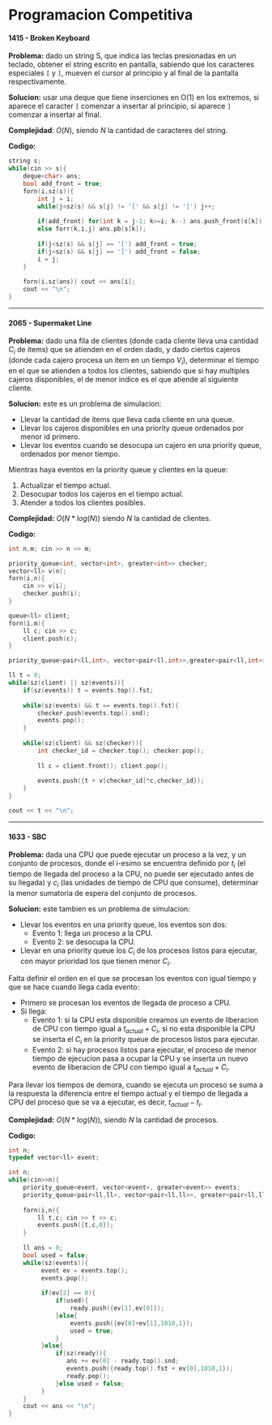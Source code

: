 # Programacion Competitiva

#### 1415 - Broken Keyboard

**Problema:** dado un string S, que indica las teclas presionadas en un teclado, obtener el string escrito en pantalla, sabiendo que los caracteres especiales `[` y `]`, mueven el cursor al principio y al final de la pantalla respectivamente.

**Solucion:** usar una deque que tiene inserciones en O(1) en los extremos, si aparece el caracter `[` comenzar a insertar al principio, si aparece `]` comenzar a insertar al final.

**Complejidad**: $O(N)$, siendo $N$ la cantidad de caracteres del string.

**Codigo:**
```cpp
string s;
while(cin >> s){
	deque<char> ans;
	bool add_front = true;
	forn(i,sz(s)){
		int j = i;
		while(j<sz(s) && s[j] != '[' && s[j] != ']') j++;
		
		if(add_front) for(int k = j-1; k>=i; k--) ans.push_front(s[k]);
		else forr(k,i,j) ans.pb(s[k]);
		
		if(j<sz(s) && s[j] == '[') add_front = true;
		if(j<sz(s) && s[j] == ']') add_front = false;
		i = j;
	}
	
	forn(i,sz(ans)) cout << ans[i];
	cout << "\n";
}
```
---
#### 2065 - Supermaket Line
**Problema:** dado una fila de clientes (donde cada cliente lleva una cantidad $C_{i}$ de items) que se atienden en el orden dado, y dado ciertos cajeros (donde cada cajero procesa un item en un tiempo $V_{i}$), determinar el tiempo en el que se atienden a todos los clientes, sabiendo que si hay multiples cajeros disponibles, el de menor indice es el que atiende al siguiente cliente.

**Solucion:** este es un problema de simulacion:
* Llevar la cantidad de items que lleva cada cliente en una queue.
* Llevar los cajeros disponibles en una priority queue ordenados por menor id primero.
* Llevar los eventos cuando se desocupa un cajero en una priority queue, ordenados por menor tiempo.

Mientras haya eventos en la priority queue y clientes en la queue:
1. Actualizar el tiempo actual. 
2. Desocupar todos los cajeros en el tiempo actual.
3. Atender a todos los clientes posibles.

**Complejidad:** $O(N*log(N))$ siendo $N$ la cantidad de clientes.

**Codigo:**
```cpp
int n,m; cin >> n >> m;

priority_queue<int, vector<int>, greater<int>> checker;
vector<ll> v(n);
forn(i,n){
	cin >> v[i];
	checker.push(i);
}

queue<ll> client; 
forn(i,m){
	ll c; cin >> c;
	client.push(c);
}

priority_queue<pair<ll,int>, vector<pair<ll,int>>,greater<pair<ll,int>>> events;

ll t = 0;
while(sz(client) || sz(events)){
	if(sz(events)) t = events.top().fst;
	
	while(sz(events) && t == events.top().fst){
		checker.push(events.top().snd);
		events.pop();
	}
	
	while(sz(client) && sz(checker)){
		int checker_id = checker.top(); checker.pop();
		
		ll c = client.front(); client.pop();
		
		events.push({t + v[checker_id]*c,checker_id});
	}
}

cout << t << "\n";
```
---
#### 1633 - SBC

**Problema:** dada una CPU que puede ejecutar un proceso a la vez, y un conjunto de procesos, donde el i-esimo se encuentra definido por $t_i$ (el tiempo de llegada del proceso a la CPU, no puede ser ejecutado antes de su llegada) y $c_i$ (las unidades de tiempo de CPU que consume), determinar la menor sumatoria de espera del conjunto de procesos.

**Solucion:** este tambien es un problema de simulacion:
* Llevar los eventos en una priority queue, los eventos son dos:
    * Evento 1: llega un proceso a la CPU.
    * Evento 2: se desocupa la CPU.
* Llevar en una priority queue los $C_{i}$ de los procesos listos para ejecutar, con mayor prioridad los que tienen menor $C_{i}$.

Falta definir el orden en el que se procesan los eventos con igual tiempo y que se hace cuando llega cada evento:
* Primero se procesan los eventos de llegada de proceso a CPU.
* Si llega:
    * Evento 1: si la CPU esta disponible creamos un evento de liberacion de CPU con tiempo igual a $t_{actual} + C_{i}$, si no esta disponible la CPU se inserta el $C_i$ en la priority queue de procesos listos para ejecutar.
    * Evento 2: si hay procesos listos para ejecutar, el proceso de menor tiempo de ejecucion pasa a ocupar la CPU y se inserta un nuevo evento de liberacion de CPU con tiempo igual a $t_{actual} + C_{i}$.

Para llevar los tiempos de demora, cuando se ejecuta un proceso se suma a la respuesta la diferencia entre el tiempo actual y el tiempo de llegada a CPU del proceso que se va a ejecutar, es decir, $t_{actual} - t_i$.

**Complejidad:** $O(N * log(N))$, siendo $N$ la cantidad de procesos.

**Codigo:**
```cpp
int n;
typedef vector<ll> event;

int n;
while(cin>>n){
	priority_queue<event, vector<event>, greater<event>> events;
	priority_queue<pair<ll,ll>, vector<pair<ll,ll>>, greater<pair<ll,ll>>> ready;
	
	forn(i,n){
		ll t,c; cin >> t >> c;
		events.push({t,c,0});
	}
	
	ll ans = 0;
	bool used = false;
	while(sz(events)){
		 event ev = events.top();
		 events.pop();
		 
		 if(ev[2] == 0){
			 if(used){
				 ready.push({ev[1],ev[0]});
			 }else{
				 events.push({ev[0]+ev[1],1010,1});
				 used = true;
			 }
		 }else{
			 if(sz(ready)){
				ans += ev[0] - ready.top().snd;
				events.push({ready.top().fst + ev[0],1010,1});
				ready.pop();
			 }else used = false;
		 }
	}
	cout << ans << "\n";
}	
```